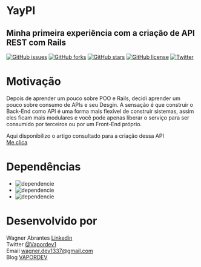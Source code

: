 # YayPI
## Minha primeira experiência com a criação de API REST com Rails

[![GitHub issues](https://img.shields.io/github/issues/wagnerdevocelot/YayPI)](https://github.com/wagnerdevocelot/YayPI/issues)
[![GitHub forks](https://img.shields.io/github/forks/wagnerdevocelot/YayPI)](https://github.com/wagnerdevocelot/YayPI/network)
[![GitHub stars](https://img.shields.io/github/stars/wagnerdevocelot/YayPI)](https://github.com/wagnerdevocelot/YayPI/stargazers)
[![GitHub license](https://img.shields.io/github/license/wagnerdevocelot/YayPI)](https://github.com/wagnerdevocelot/YayPI/blob/master/LICENSE)  [![Twitter](https://img.shields.io/twitter/url?style=social&url=https%3A%2F%2Ftwitter.com%2FVapordev1)](https://twitter.com/intent/tweet?text=Wow:&url=https%3A%2F%2Fgithub.com%2Fwagnerdevocelot%2FYayPI)

# Motivação

Depois de aprender um pouco sobre POO e Rails, decidi aprender um pouco sobre consumo de APIs e seu Desgin.
A sensação é que construir o Back-End como API é uma forma mais flexível de construir sistemas, assim eles ficam mais modulares e você pode apenas liberar o serviço para ser consumido por terceiros ou por um Front-End próprio.

Aqui disponibilizo o artigo consultado para a criação dessa API<br>
[Me clica](https://codeburst.io/how-to-build-a-good-api-using-rubyonrails-ef7eadfa3078)


# Dependências

- ![dependencie](https://img.shields.io/badge/ruby-2.6.3-red) 
- ![dependencie](https://img.shields.io/badge/rails-5.2.3-red) 
- ![dependencie](https://img.shields.io/badge/sqlite3-blue) 


# Desenvolvido por

Wagner Abrantes [Linkedin](https://www.linkedin.com/in/wagner-abrantes-6b30a118b/)<br>
Twitter [@Vapordev1](https://twitter.com/Vapordev1)<br>
Email  wagner.dev1337@gmail.com<br>
Blog [VAPORDEV](https://medium.com/vapordev)

